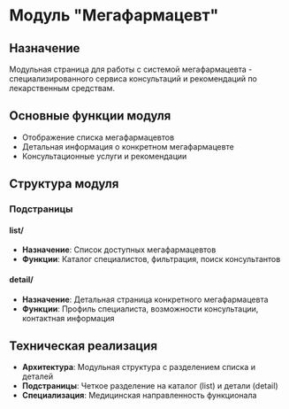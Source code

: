 # Модуль "Мегафармацевт"

## Назначение
Модульная страница для работы с системой мегафармацевта - специализированного сервиса консультаций и рекомендаций по лекарственным средствам.

## Основные функции модуля
- Отображение списка мегафармацевтов
- Детальная информация о конкретном мегафармацевте
- Консультационные услуги и рекомендации

## Структура модуля

### Подстраницы

#### list/
- **Назначение**: Список доступных мегафармацевтов
- **Функции**: Каталог специалистов, фильтрация, поиск консультантов

#### detail/
- **Назначение**: Детальная страница конкретного мегафармацевта  
- **Функции**: Профиль специалиста, возможности консультации, контактная информация

## Техническая реализация
- **Архитектура**: Модульная структура с разделением списка и деталей
- **Подстраницы**: Четкое разделение на каталог (list) и детали (detail)
- **Специализация**: Медицинская направленность функционала
